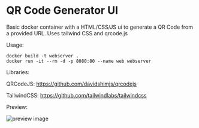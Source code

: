 # QR Code Generator UI
Basic docker container with a HTML/CSS/JS ui to generate a QR Code from a provided URL.
Uses tailwind CSS and qrcode.js

Usage:
```
docker build -t webserver .
docker run -it --rm -d -p 8080:80 --name web webserver
```

Libraries:

QRCodeJS: https://github.com/davidshimjs/qrcodejs

TailwindCSS: https://github.com/tailwindlabs/tailwindcss

Preview:

![preview image](https://i.imgur.com/lek6xOX.png)
